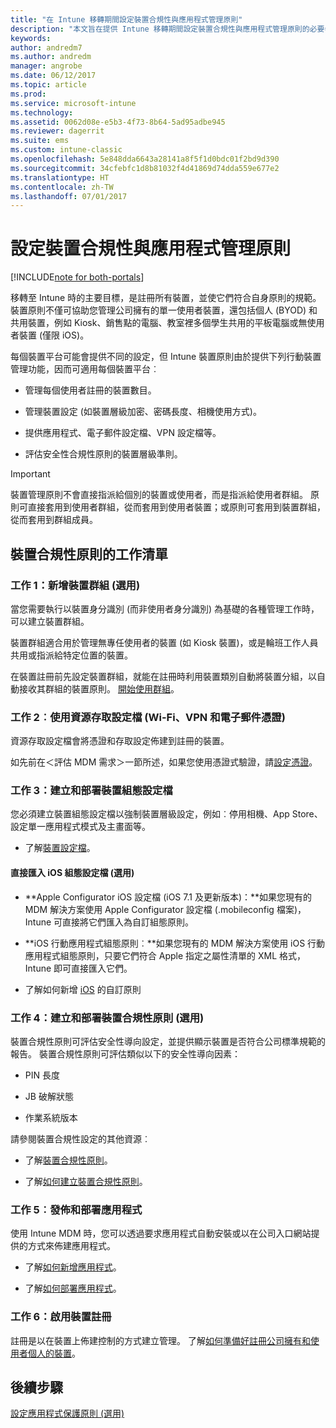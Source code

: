 ```yaml
---
title: "在 Intune 移轉期間設定裝置合規性與應用程式管理原則"
description: "本文旨在提供 Intune 移轉期間設定裝置合規性與應用程式管理原則的必要步驟。"
keywords: 
author: andredm7
ms.author: andredm
manager: angrobe
ms.date: 06/12/2017
ms.topic: article
ms.prod: 
ms.service: microsoft-intune
ms.technology: 
ms.assetid: 0062d08e-e5b3-4f73-8b64-5ad95adbe945
ms.reviewer: dagerrit
ms.suite: ems
ms.custom: intune-classic
ms.openlocfilehash: 5e848dda6643a28141a8f5f1d0bdc01f2bd9d390
ms.sourcegitcommit: 34cfebfc1d8b81032f4d41869d74dda559e677e2
ms.translationtype: HT
ms.contentlocale: zh-TW
ms.lasthandoff: 07/01/2017
---
```

# <a name="configure-device-compliance-and-app-management-policies"></a>設定裝置合規性與應用程式管理原則

[!INCLUDE[note for both-portals](./includes/note-for-both-portals.md)]

移轉至 Intune 時的主要目標，是註冊所有裝置，並使它們符合自身原則的規範。 裝置原則不僅可協助您管理公司擁有的單一使用者裝置，還包括個人 (BYOD) 和共用裝置，例如 Kiosk、銷售點的電腦、教室裡多個學生共用的平板電腦或無使用者裝置 (僅限 iOS)。

每個裝置平台可能會提供不同的設定，但 Intune 裝置原則由於提供下列行動裝置管理功能，因而可適用每個裝置平台︰

-   管理每個使用者註冊的裝置數目。

-   管理裝置設定 (如裝置層級加密、密碼長度、相機使用方式)。

-   提供應用程式、電子郵件設定檔、VPN 設定檔等。

-   評估安全性合規性原則的裝置層級準則。

> [!IMPORTANT]
> 裝置管理原則不會直接指派給個別的裝置或使用者，而是指派給使用者群組。 原則可直接套用到使用者群組，從而套用到使用者裝置；或原則可套用到裝置群組，從而套用到群組成員。

## <a name="task-list-for-device-compliance-policies"></a>裝置合規性原則的工作清單

### <a name="task-1-add-device-groups-optional"></a>工作 1：新增裝置群組 (選用)

當您需要執行以裝置身分識別 (而非使用者身分識別) 為基礎的各種管理工作時，可以建立裝置群組。

裝置群組適合用於管理無專任使用者的裝置 (如 Kiosk 裝置)，或是輪班工作人員共用或指派給特定位置的裝置。

在裝置註冊前先設定裝置群組，就能在註冊時利用裝置類別自動將裝置分組，以自動接收其群組的裝置原則。 [開始使用群組](/intune/groups-get-started)。

### <a name="task-2-use-resource-access-profiles-wi-fi-vpn-and-email-certificates"></a>工作 2︰使用資源存取設定檔 (Wi-Fi、VPN 和電子郵件憑證)

資源存取設定檔會將憑證和存取設定佈建到註冊的裝置。

如先前在＜評估 MDM 需求＞一節所述，如果您使用憑證式驗證，請[設定憑證](/intune/certificates-configure)。

### <a name="task-3-create-and-deploy-device-configuration-profiles"></a>工作 3：建立和部署裝置組態設定檔

您必須建立裝置組態設定檔以強制裝置層級設定，例如︰停用相機、App Store、設定單一應用程式模式及主畫面等。

- 了解[裝置設定檔](/intune/device-profiles)。

####  <a name="direct-import-of-ios-configuration-profiles-optional"></a>直接匯入 iOS 組態設定檔 (選用)

-   **Apple Configurator iOS 設定檔 (iOS 7.1 及更新版本)：**如果您現有的 MDM 解決方案使用 Apple Configurator 設定檔 (.mobileconfig 檔案)，Intune 可直接將它們匯入為自訂組態原則。

-   **iOS 行動應用程式組態原則︰**如果您現有的 MDM 解決方案使用 iOS 行動應用程式組態原則，只要它們符合 Apple 指定之屬性清單的 XML 格式，Intune 即可直接匯入它們。

- 了解如何新增 [iOS](/intune/custom-settings-ios) 的自訂原則

### <a name="task-4-create-and-deploy-device-compliance-policies-optional"></a>工作 4：建立和部署裝置合規性原則 (選用)

裝置合規性原則可評估安全性導向設定，並提供顯示裝置是否符合公司標準規範的報告。 裝置合規性原則可評估類似以下的安全性導向因素：

-   PIN 長度

-   JB 破解狀態

-   作業系統版本

請參閱裝置合規性設定的其他資源︰

-   了解[裝置合規性原則](/intune-classic/deploy-use/introduction-to-device-compliance-policies-in-microsoft-intune)。

-   了解[如何建立裝置合規性原則](/intune-classic/deploy-use/create-a-device-compliance-policy-in-microsoft-intune)。

### <a name="task-5-publish-and-deploy-apps"></a>工作 5︰發佈和部署應用程式

使用 Intune MDM 時，您可以透過要求應用程式自動安裝或以在公司入口網站提供的方式來佈建應用程式。

-   了解[如何新增應用程式](/intune-classic/deploy-use/add-apps)。

-   了解[如何部署應用程式](/intune-classic/deploy-use/deploy-apps)。

### <a name="task-6-enable-device-enrollment"></a>工作 6：啟用裝置註冊

註冊是以在裝置上佈建控制的方式建立管理。 了解[如何準備好註冊公司擁有和使用者個人的裝置](/intune/device-enrollment)。

## <a name="next-steps"></a>後續步驟 

[設定應用程式保護原則 (選用)](migration-guide-app-protection-policies.md)
